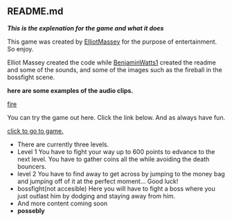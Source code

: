 README.md
-
***This is the explenation for the game and what it does***

This game was created by [ElliotMassey](https://replit.com/@ElliotMassey) for the purpose of entertainment. So enjoy.

Elliot Massey created the code while [BenjaminWatts1](https://replit.com/@BenjaminWatts1) created the readme and some of the sounds,
and some of the images such as the fireball in the bossfight scene.

**here are some examples of the audio clips.**

<a href=assets/fire.mp3>fire</a>

You can try the game out here. 
Click the link below.
And as always have fun.

[click to go to game.](https://knightman.elliotmassey.repl.co/)

- There are currently three levels.
- Level 1
You have to fight your way up to 600 points to edvance to the next level.
You have to gather coins all the while avoiding the death bouncers.
- level 2
You have to find away to get across by jumping to the money bag and jumping off of it at the perfect moment... Good luck!
- bossfight(not accesible)
Here you will have to fight a boss where you just outlast him by dodging and staying away from him.
- And more content coming soon
- **possebly**
